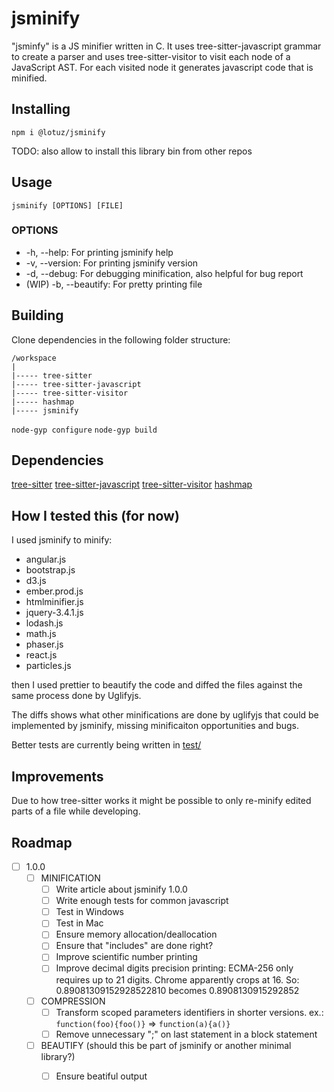 # jsminify

"jsminfy" is a JS minifier written in C. It uses tree-sitter-javascript grammar
to create a parser and uses tree-sitter-visitor to visit each node of a
JavaScript AST. For each visited node it generates javascript code that is
minified.

## Installing

`npm i @lotuz/jsminify`

TODO: also allow to install this library bin from other repos

## Usage

`jsminify [OPTIONS] [FILE]`

### OPTIONS

* -h, --help: For printing jsminify help
* -v, --version: For printing jsminify version
* -d, --debug: For debugging minification, also helpful for bug report
* (WIP) -b, --beautify: For pretty printing file

## Building

Clone dependencies in the following folder structure:

```
/workspace
|
|----- tree-sitter
|----- tree-sitter-javascript
|----- tree-sitter-visitor
|----- hashmap
|----- jsminify
```

`node-gyp configure`
`node-gyp build`

## Dependencies

[tree-sitter](https://github.com/tree-sitter/tree-sitter)
[tree-sitter-javascript](https://github.com/tree-sitter/tree-sitter-javascript)
[tree-sitter-visitor](https://github.com/marcel0ll/tree-sitter-visitor)
[hashmap](https://github.com/tidwall/hashmap.c)

## How I tested this (for now)

I used jsminify to minify:

- angular.js
- bootstrap.js
- d3.js
- ember.prod.js
- htmlminifier.js
- jquery-3.4.1.js
- lodash.js
- math.js
- phaser.js
- react.js
- particles.js

then I used prettier to beautify the code and diffed the files against the same
process done by Uglifyjs.

The diffs shows what other minifications are done by uglifyjs that could be 
implemented by jsminify, missing minificaiton opportunities and bugs.

Better tests are currently being written in [test/](./test/README.md)

## Improvements

Due to how tree-sitter works it might be possible to only re-minify edited
parts of a file while developing.

## Roadmap

- [ ] 1.0.0
  * [ ] MINIFICATION
    - [ ] Write article about jsminify 1.0.0
    - [ ] Write enough tests for common javascript
    - [ ] Test in Windows
    - [ ] Test in Mac
    - [ ] Ensure memory allocation/deallocation
    - [ ] Ensure that "includes" are done right?
    - [ ] Improve scientific number printing
    - [ ] Improve decimal digits precision printing: ECMA-256 only requires up
          to 21 digits. Chrome apparently crops at 16. So:
          0.89081309152928522810 becomes 0.8908130915292852
  * [ ] COMPRESSION
    - [ ] Transform scoped parameters identifiers in shorter versions. ex.:
          `function(foo){foo()}` => `function(a){a()}`
    - [ ] Remove unnecessary ";" on last statement in a block statement
  * [ ] BEAUTIFY (should this be part of jsminify or another minimal library?)
    - [ ] Ensure beatiful output

